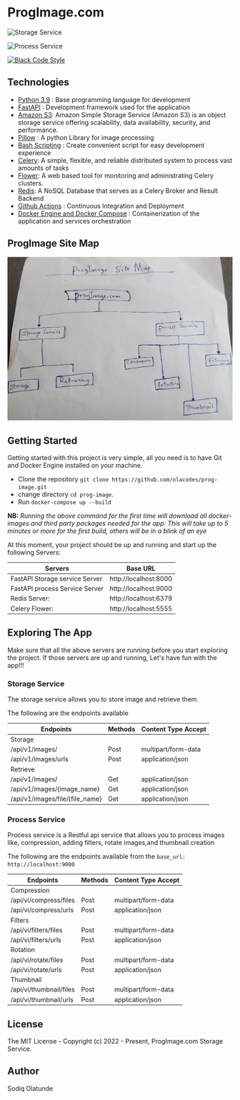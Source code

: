 # ProgImage.com

![Storage Service](https://github.com/olacodes/prog-image/actions/workflows/storage-service.yml/badge.svg)

![Process Service](https://github.com/olacodes/prog-image/actions/workflows/process-service.yml/badge.svg)

[![Black Code Style](https://img.shields.io/badge/code%20style-black-000000.svg)](https://github.com/ambv/black)

## Technologies

- [Python 3.9](https://python.org) : Base programming language for development
- [FastAPI](https://fastapi.tiangolo.com/) : Development framework used for the application
- [Amazon S3](https://aws.amazon.com/s3/): Amazon Simple Storage Service (Amazon S3) is an object storage service offering scalability, data availability, security, and performance.
- [Pillow](https://pillow.readthedocs.io/en/stable/) : A python Library for image processing
- [Bash Scripting](https://www.codecademy.com/learn/learn-the-command-line/modules/bash-scripting) : Create convenient script for easy development experience
- [Celery](https://github.com/celery/celery): A simple, flexible, and reliable distributed system to process vast amounts of tasks
- [Flower](https://github.com/mher/flower): A web based tool for monitoring and administrating Celery clusters.
- [Redis](https://github.com/redis/redis-py): A NoSQL Database that serves as a Celery Broker and Result Backend
- [Github Actions](https://docs.github.com/en/free-pro-team@latest/actions) : Continuous Integration and Deployment
- [Docker Engine and Docker Compose](https://www.docker.com/) : Containerization of the application and services orchestration

## ProgImage Site Map

![ProgImage Site Map](static/prog_img_site_map.jpg)

## Getting Started

Getting started with this project is very simple, all you need is to have Git and Docker Engine installed on your machine.

- Clone the repository `git clone https://github.com/olacodes/prog-image.git`
- change directory `cd prog-image`.
- Run `docker-compose up --build`

**NB:** _Running the above command for the first time will download all docker-images and third party packages needed for the app. This will take up to 5 minutes or more for the first build, others will be in a blink of an eye_

At this moment, your project should be up and running and start up the following Servers:

| Servers                        | Base URL              |
| ------------------------------ | --------------------- |
| FastAPI Storage service Server | http://localhost:8000 |
| FastAPI process Service Server | http://localhost:9000 |
| Redis Server:                  | http://localhost:6379 |
| Celery Flower:                 | http://localhost:5555 |

## Exploring The App

Make sure that all the above servers are running before you start exploring the project. If those servers are up and running, Let's have fun with the app!!!

### Storage Service

The storage service allows you to store image and retrieve them.

The following are the endpoints available

| Endpoints                      | Methods     | Content Type Accept |
| ------------------------------ | ------------|---------------------|
| Storage
| /api/v1/images/                | Post        | multipart/form-data |
| /api/v1/images/urls            | Post        | application/json    |
| Retrieve
| /api/v1/images/                | Get        | application/json   |
| /api/v1/images/{image_name}    | Get        | application/json    |
| /api/v1/images/file/{file_name}| Get        | application/json    |

### Process Service

Process service is a Restful api service that allows you to process images like, compression, adding filters, rotate images,and thumbnail creation

The following are the endpoints available from the `base_url: http://localhost:9000`

| Endpoints                      | Methods     | Content Type Accept |
| ------------------------------ | ------------|---------------------|
| Compression
| /api/vi/compress/files         | Post        | multipart/form-data |
| /api/vi/compress/urls          | Post        | application/json    |
| Filters
| /api/vi/filters/files          | Post        | multipart/form-data |
| /api/vi/filters/urls           | Post        | application/json    |
| Rotation
| /api/vi/rotate/files           | Post        | multipart/form-data  |
| /api/vi/rotate/urls            | Post        | application/json     |
| Thumbnail
| /api/vi/thumbnail/files        | Post         | multipart/form-data |
| /api/vi/thumbnail/urls         | Post         | application/json    |

## License

The MIT License - Copyright (c) 2022 - Present, ProgImage.com Storage Service.

## Author

Sodiq Olatunde
